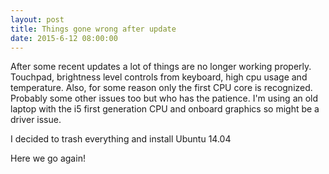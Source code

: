 ```yaml
---
layout: post
title: Things gone wrong after update
date: 2015-6-12 08:00:00
---
```


After some recent updates a lot of things are no longer working properly.
Touchpad, brightness level controls from keyboard, high cpu usage and temperature.
Also, for some reason only the first CPU core is recognized. Probably some other issues too but who has the patience.
I'm using an old laptop with the i5 first generation CPU and onboard graphics so might be a driver issue.

I decided to trash everything and install Ubuntu 14.04

Here we go again!
